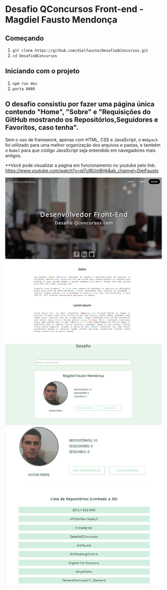 # Desafio QConcursos Front-end - Magdiel Fausto Mendonça

## Começando
1. ``git clone https://github.com/dielfausto/DesafioQConcursos.git``
2. ``cd DesafioQConcursos``

## Iniciando com o projeto
1. ``npm run dev`` <br>
2. ``porta 8080`` <br>

## O desafio consistiu por fazer uma página única contendo "Home", "Sobre" e "Requisições do GitHub mostrando os Repositórios,Seguidores e Favoritos, caso tenha". 

Sem o uso de framework, apenas com HTML, CSS e JavaScript, o `Webpack` foi utilizado para  uma melhor organização dos arquivos e pastas, e também o `Babel` para que código JavaScript seja entendido em navegadores mais antigos.

**Você pode visualizar a página em funcionamento no youtube pelo link:<a href="https://www.youtube.com/watch?v=ql7u9IUmBHk&ab_channel=DielFausto" target="_blank">
https://www.youtube.com/watch?v=ql7u9IUmBHk&ab_channel=DielFausto</a>

![homepage](https://github.com/dielfausto/DesafioQConcursos/blob/master/public/images/home.png)
![about](https://github.com/dielfausto/DesafioQConcursos/blob/master/public/images/about.png)
![desafio](https://github.com/dielfausto/DesafioQConcursos/blob/master/public/images/desafio.png)
![repositorios](https://github.com/dielfausto/DesafioQConcursos/blob/master/public/images/repositorios.png)
